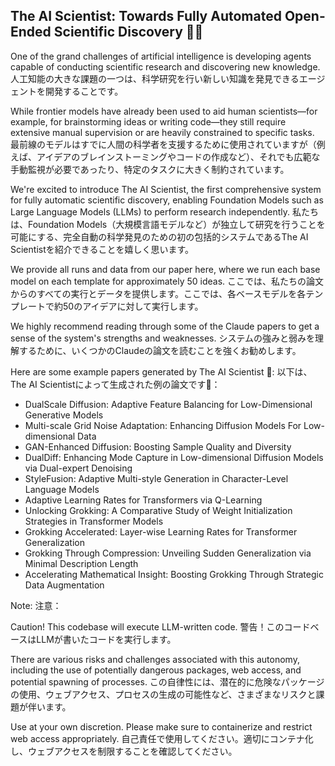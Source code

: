 
## The AI Scientist: Towards Fully Automated Open-Ended Scientific Discovery 🧑‍🔬

One of the grand challenges of artificial intelligence is developing agents capable of conducting scientific research and discovering new knowledge.
人工知能の大きな課題の一つは、科学研究を行い新しい知識を発見できるエージェントを開発することです。

While frontier models have already been used to aid human scientists—for example, for brainstorming ideas or writing code—they still require extensive manual supervision or are heavily constrained to specific tasks.
最前線のモデルはすでに人間の科学者を支援するために使用されていますが（例えば、アイデアのブレインストーミングやコードの作成など）、それでも広範な手動監視が必要であったり、特定のタスクに大きく制約されています。

We're excited to introduce The AI Scientist, the first comprehensive system for fully automatic scientific discovery, enabling Foundation Models such as Large Language Models (LLMs) to perform research independently.
私たちは、Foundation Models（大規模言語モデルなど）が独立して研究を行うことを可能にする、完全自動の科学発見のための初の包括的システムであるThe AI Scientistを紹介できることを嬉しく思います。

We provide all runs and data from our paper here, where we run each base model on each template for approximately 50 ideas.
ここでは、私たちの論文からのすべての実行とデータを提供します。ここでは、各ベースモデルを各テンプレートで約50のアイデアに対して実行します。

We highly recommend reading through some of the Claude papers to get a sense of the system's strengths and weaknesses.
システムの強みと弱みを理解するために、いくつかのClaudeの論文を読むことを強くお勧めします。

Here are some example papers generated by The AI Scientist 📝:
以下は、The AI Scientistによって生成された例の論文です📝：

- DualScale Diffusion: Adaptive Feature Balancing for Low-Dimensional Generative Models
- Multi-scale Grid Noise Adaptation: Enhancing Diffusion Models For Low-dimensional Data
- GAN-Enhanced Diffusion: Boosting Sample Quality and Diversity
- DualDiff: Enhancing Mode Capture in Low-dimensional Diffusion Models via Dual-expert Denoising
- StyleFusion: Adaptive Multi-style Generation in Character-Level Language Models
- Adaptive Learning Rates for Transformers via Q-Learning
- Unlocking Grokking: A Comparative Study of Weight Initialization Strategies in Transformer Models
- Grokking Accelerated: Layer-wise Learning Rates for Transformer Generalization
- Grokking Through Compression: Unveiling Sudden Generalization via Minimal Description Length
- Accelerating Mathematical Insight: Boosting Grokking Through Strategic Data Augmentation

Note:
注意：

Caution! This codebase will execute LLM-written code.
警告！このコードベースはLLMが書いたコードを実行します。

There are various risks and challenges associated with this autonomy, including the use of potentially dangerous packages, web access, and potential spawning of processes.
この自律性には、潜在的に危険なパッケージの使用、ウェブアクセス、プロセスの生成の可能性など、さまざまなリスクと課題が伴います。

Use at your own discretion. Please make sure to containerize and restrict web access appropriately.
自己責任で使用してください。適切にコンテナ化し、ウェブアクセスを制限することを確認してください。

```
